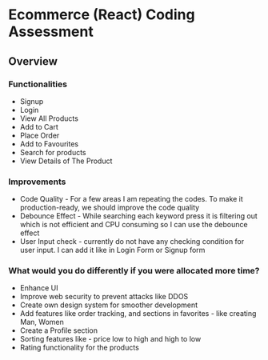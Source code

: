 # Ecommerce (React) Coding Assessment

## Overview

### Functionalities
  - Signup
  - Login
  - View All Products
  - Add to Cart
  - Place Order
  - Add to Favourites
  - Search for products
  - View Details of The Product

### Improvements
  - Code Quality - For a few areas I am repeating the codes. To make it production-ready, we should improve the code quality
  - Debounce Effect - While searching each keyword press it is filtering out which is not efficient and CPU consuming so I can use the debounce effect
  - User Input check - currently do not have any checking condition for user input. I can add it like in Login Form or Signup form

### What would you do differently if you were allocated more time?
- Enhance UI
- Improve web security to prevent attacks like DDOS
- Create own design system for smoother development
- Add features like order tracking, and sections in favorites - like creating Man, Women
- Create a Profile section
- Sorting features like - price low to high and high to low
- Rating functionality for the products
  

